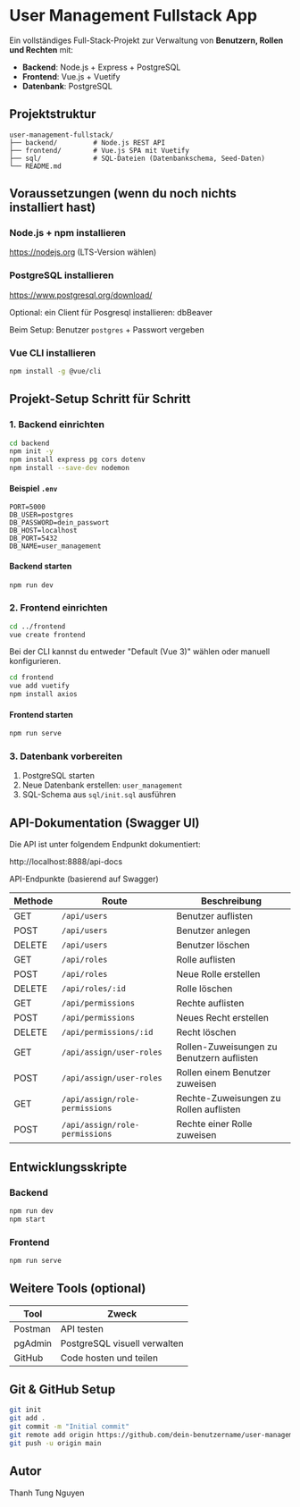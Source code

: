 # User Management Fullstack App

Ein vollständiges Full-Stack-Projekt zur Verwaltung von **Benutzern, Rollen und Rechten** mit:

- **Backend**: Node.js + Express + PostgreSQL
- **Frontend**: Vue.js + Vuetify
- **Datenbank**: PostgreSQL

## Projektstruktur

```
user-management-fullstack/
├── backend/         # Node.js REST API
├── frontend/        # Vue.js SPA mit Vuetify
├── sql/             # SQL-Dateien (Datenbankschema, Seed-Daten)
└── README.md
```

## Voraussetzungen (wenn du noch nichts installiert hast)

### Node.js + npm installieren

https://nodejs.org (LTS-Version wählen)

### PostgreSQL installieren

https://www.postgresql.org/download/

Optional: ein Client für Posgresql installieren: dbBeaver

Beim Setup: Benutzer `postgres` + Passwort vergeben

### Vue CLI installieren

```bash
npm install -g @vue/cli
```

## Projekt-Setup Schritt für Schritt

### 1. Backend einrichten

```bash
cd backend
npm init -y
npm install express pg cors dotenv
npm install --save-dev nodemon
```

#### Beispiel `.env`

```env
PORT=5000
DB_USER=postgres
DB_PASSWORD=dein_passwort
DB_HOST=localhost
DB_PORT=5432
DB_NAME=user_management
```

#### Backend starten

```bash
npm run dev
```

### 2. Frontend einrichten

```bash
cd ../frontend
vue create frontend
```

Bei der CLI kannst du entweder "Default (Vue 3)" wählen oder manuell konfigurieren.

```bash
cd frontend
vue add vuetify
npm install axios
```

#### Frontend starten

```bash
npm run serve
```

### 3. Datenbank vorbereiten

1. PostgreSQL starten
2. Neue Datenbank erstellen: `user_management`
3. SQL-Schema aus `sql/init.sql` ausführen

## API-Dokumentation (Swagger UI)

Die API ist unter folgendem Endpunkt dokumentiert:

http://localhost:8888/api-docs

API-Endpunkte (basierend auf Swagger)

| Methode | Route                          | Beschreibung                              |
| ------- | ------------------------------ | ----------------------------------------- |
| GET     | `/api/users`                   | Benutzer auflisten                        |
| POST    | `/api/users`                   | Benutzer anlegen                          |
| DELETE  | `/api/users`                   | Benutzer löschen                          |
| GET     | `/api/roles`                   | Rolle auflisten                           |
| POST    | `/api/roles`                   | Neue Rolle erstellen                      |
| DELETE  | `/api/roles/:id`               | Rolle löschen                             |
| GET     | `/api/permissions`             | Rechte auflisten                          |
| POST    | `/api/permissions`             | Neues Recht erstellen                     |
| DELETE  | `/api/permissions/:id`         | Recht löschen                             |
| GET     | `/api/assign/user-roles`       | Rollen-Zuweisungen zu Benutzern auflisten |
| POST    | `/api/assign/user-roles`       | Rollen einem Benutzer zuweisen            |
| GET     | `/api/assign/role-permissions` | Rechte-Zuweisungen zu Rollen auflisten    |
| POST    | `/api/assign/role-permissions` | Rechte einer Rolle zuweisen               |

## Entwicklungsskripte

### Backend

```bash
npm run dev
npm start
```

### Frontend

```bash
npm run serve
```

## Weitere Tools (optional)

| Tool    | Zweck                        |
| ------- | ---------------------------- |
| Postman | API testen                   |
| pgAdmin | PostgreSQL visuell verwalten |
| GitHub  | Code hosten und teilen       |

## Git & GitHub Setup

```bash
git init
git add .
git commit -m "Initial commit"
git remote add origin https://github.com/dein-benutzername/user-management-fullstack.git
git push -u origin main
```

## Autor

Thanh Tung Nguyen
